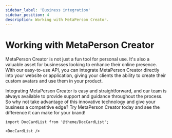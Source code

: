 ```yaml
---
sidebar_label: 'Business integration'
sidebar_position: 4
description: Working with MetaPerson Creator.
---
```


# Working with MetaPerson Creator

MetaPerson Creator is not just a fun tool for personal use. It's also a valuable asset for businesses looking to enhance their online presence. With our easy-to-use API, you can integrate MetaPerson Creator directly into your website or application, giving your clients the ability to create their custom avatars and use them in your product.

Integrating MetaPerson Creator is easy and straightforward, and our team is always available to provide support and guidance throughout the process. So why not take advantage of this innovative technology and give your business a competitive edge? Try MetaPerson Creator today and see the difference it can make for your brand!

```mdx-code-block
import DocCardList from '@theme/DocCardList';

<DocCardList />
```